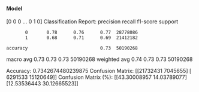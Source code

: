 #### Model
[0 0 0 ... 0 1 0]
Classification Report:
              precision    recall  f1-score   support

           0       0.78      0.76      0.77  28778086
           1       0.68      0.71      0.69  21412182

    accuracy                           0.73  50190268
   macro avg       0.73      0.73      0.73  50190268
weighted avg       0.74      0.73      0.73  50190268

Accuracy: 0.7342674480239875
Confusion Matrix:
[[21732431  7045655]
 [ 6291533 15120649]]
Confusion Matrix (%):
[[43.30008957 14.03789077]
 [12.53536443 30.12665523]]
